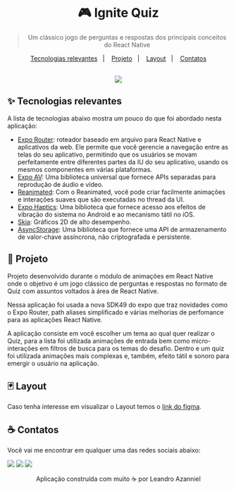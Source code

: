 <div align="center">
  <h1>
    🎮 Ignite Quiz
  </h1>
  
  > Um clássico jogo de perguntas e respostas dos principais conceitos do React Native
  
  <p align="center">
    <a href="#-tecnologias-relevantes">Tecnologias relevantes</a>&nbsp;&nbsp;&nbsp;|&nbsp;&nbsp;&nbsp;
    <a href="#-projeto">Projeto</a>&nbsp;&nbsp;&nbsp;|&nbsp;&nbsp;&nbsp;
    <a href="#-layout">Layout</a>&nbsp;&nbsp;&nbsp;|&nbsp;&nbsp;&nbsp;
    <a href="#-contatos">Contatos</a>
  </p>
  
  <br />
  
  <img src="https://github.com/Azanniel/ignite-quiz/assets/71537090/3c58e3bd-2e4b-4941-a98e-20502e52cd1f" />
</div>

## ✨ Tecnologias relevantes

A lista de tecnologias abaixo mostra um pouco do que foi abordado nesta aplicação:

- [Expo Router](https://docs.expo.dev/routing/introduction/): roteador baseado em arquivo para React Native e aplicativos da web. Ele permite que você gerencie a navegação entre as telas do seu aplicativo, permitindo que os usuários se movam perfeitamente entre diferentes partes da IU do seu aplicativo, usando os mesmos componentes em várias plataformas.
- [Expo AV](https://docs.expo.dev/versions/latest/sdk/av/): Uma biblioteca universal que fornece APIs separadas para reprodução de áudio e vídeo.
- [Reanimated](https://docs.swmansion.com/react-native-reanimated/): Com o Reanimated, você pode criar facilmente animações e interações suaves que são executadas no thread da UI.
- [Expo Haptics](https://docs.expo.dev/versions/latest/sdk/haptics/): Uma biblioteca que fornece acesso aos efeitos de vibração do sistema no Android e ao mecanismo tátil no iOS.
- [Skia](https://docs.expo.dev/versions/latest/sdk/skia/): Gráficos 2D de alto desempenho.
- [AsyncStorage](https://docs.expo.dev/versions/latest/sdk/async-storage/): Uma biblioteca que fornece uma API de armazenamento de valor-chave assíncrona, não criptografada e persistente.

## 🌟 Projeto

Projeto desenvolvido durante o módulo de animações em React Native onde o objetivo é um jogo clássico de perguntas e respostas no formato de Quiz com assuntos voltados à área de React Native.

Nessa aplicação foi usada a nova SDK49 do expo que traz novidades como o Expo Router, path aliases simplificado e várias melhorias de perfomance para as aplicações React Native.

A aplicação consiste em você escolher um tema ao qual quer realizar o Quiz, para a lista foi utilizada animações de entrada bem como micro-interações em filtros de busca para os temas do desafio. Dentro e um quiz foi utilizada animações mais complexas e, também, efeito tátil e sonoro para emergir o usuário na aplicação.

## 🃏 Layout

Caso tenha interesse em visualizar o Layout temos o [link do figma](https://www.figma.com/file/FoFdnsm31F4hDzN7I4qjTU/Ignite-Quiz?type=design&node-id=47%3A276&mode=design&t=Prb6K3aS5nd09YHh-1).

## ☕ Contatos

Você vai me encontrar em qualquer uma das redes sociais abaixo:

<a href = "mailto: leo.azannielttt@gmail.com"><img src="https://img.shields.io/badge/-Gmail-%23EA4335?style=for-the-badge&logo=gmail&logoColor=white" target="_blank" margin-right="10px"></a>
<a href="https://www.linkedin.com/in/leandroazanniel/" target="_blank"><img src="https://img.shields.io/badge/-LinkedIn-%230077B5?style=for-the-badge&logo=linkedin&logoColor=white" target="_blank"></a>
<a href="https://api.whatsapp.com/send?phone=5592985406269" target="_blank"><img src="https://img.shields.io/badge/-WhatsApp-%25D366?style=for-the-badge&logo=whatsapp&logoColor=white" target="_blank"></a>


<p align="center">Aplicação construída com muito ☕ por Leandro Azanniel</p>
